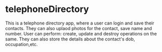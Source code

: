 # telephoneDirectory
 This is a telephone directory app, where a user can login and save their contacts. They can also uplaod photos for the contact, save name and number. User can perform: create, update and destroy operations on the same. They can also store the details about the contact's dob, occupation,etc.
